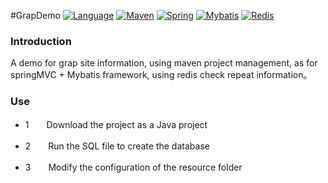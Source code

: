 #GrapDemo
[![Language](https://img.shields.io/badge/Language-java-blue.svg)](http://www.oracle.com/technetwork/java/javase/downloads/jdk8-downloads-2133151.html)
[![Maven](https://img.shields.io/badge/Maven-4.0.0-red.svg)](http://maven.apache.org/)
[![Spring](https://img.shields.io/badge/Spring-4.1.4-yellowgreen.svg)](http://spring.io/)
[![Mybatis](https://img.shields.io/badge/Mybatis-3.3.1-yellow.svg)](http://www.mybatis.org/)
[![Redis](https://img.shields.io/badge/Redis-2.7.2-ff69b4.svg)](http://redis.io/)


### Introduction
A demo for grap site information, using maven project management, as for springMVC + Mybatis framework, using redis check repeat information。

### Use
 * 1　　Download the project as a Java project

 * 2　　Run the SQL file to create the database

 * 3　　Modify the configuration of the resource folder 